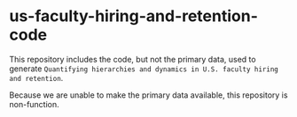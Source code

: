 # us-faculty-hiring-and-retention-code
This repository includes the code, but not the primary data, used to generate `Quantifying hierarchies and dynamics in U.S. faculty hiring and retention`.

Because we are unable to make the primary data available, this repository is non-function.
